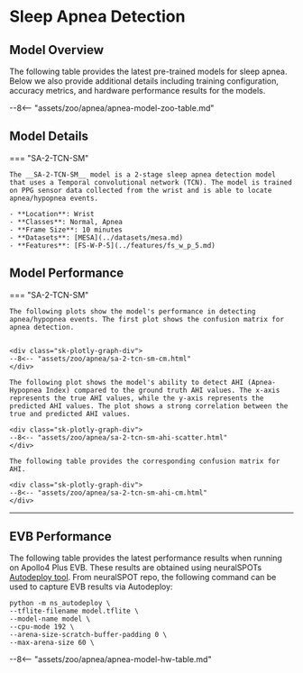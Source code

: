 # Sleep Apnea Detection

## <span class="sk-h2-span">Model Overview</span>

The following table provides the latest pre-trained models for sleep apnea. Below we also provide additional details including training configuration, accuracy metrics, and hardware performance results for the models.

--8<-- "assets/zoo/apnea/apnea-model-zoo-table.md"

## <span class="sk-h2-span">Model Details</span>

=== "SA-2-TCN-SM"

    The __SA-2-TCN-SM__ model is a 2-stage sleep apnea detection model that uses a Temporal convolutional network (TCN). The model is trained on PPG sensor data collected from the wrist and is able to locate apnea/hypopnea events.

    - **Location**: Wrist
    - **Classes**: Normal, Apnea
    - **Frame Size**: 10 minutes
    - **Datasets**: [MESA](../datasets/mesa.md)
    - **Features**: [FS-W-P-5](../features/fs_w_p_5.md)

## <span class="sk-h2-span">Model Performance</span>

=== "SA-2-TCN-SM"

    The following plots show the model's performance in detecting apnea/hypopnea events. The first plot shows the confusion matrix for apnea detection.


    <div class="sk-plotly-graph-div">
    --8<-- "assets/zoo/apnea/sa-2-tcn-sm-cm.html"
    </div>

    The following plot shows the model's ability to detect AHI (Apnea-Hypopnea Index) compared to the ground truth AHI values. The x-axis represents the true AHI values, while the y-axis represents the predicted AHI values. The plot shows a strong correlation between the true and predicted AHI values.

    <div class="sk-plotly-graph-div">
    --8<-- "assets/zoo/apnea/sa-2-tcn-sm-ahi-scatter.html"
    </div>

    The following table provides the corresponding confusion matrix for AHI.

    <div class="sk-plotly-graph-div">
    --8<-- "assets/zoo/apnea/sa-2-tcn-sm-ahi-cm.html"
    </div>

---

## <span class="sk-h2-span">EVB Performance</span>


The following table provides the latest performance results when running on Apollo4 Plus EVB. These results are obtained using neuralSPOTs [Autodeploy tool](https://ambiqai.github.io/neuralSPOT/docs/From%20TF%20to%20EVB%20-%20testing%2C%20profiling%2C%20and%20deploying%20AI%20models.html). From neuralSPOT repo, the following command can be used to capture EVB results via Autodeploy:

```console
python -m ns_autodeploy \
--tflite-filename model.tflite \
--model-name model \
--cpu-mode 192 \
--arena-size-scratch-buffer-padding 0 \
--max-arena-size 60 \
```

--8<-- "assets/zoo/apnea/apnea-model-hw-table.md"
